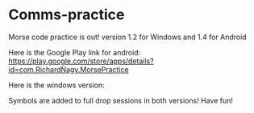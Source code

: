 # Comms-practice
Morse code practice is out! version 1.2 for Windows and 1.4 for Android



Here is the Google Play link for android:
https://play.google.com/store/apps/details?id=com.RichardNagy.MorsePractice

Here is the windows version:


Symbols are added to full drop sessions in both versions! Have fun!

